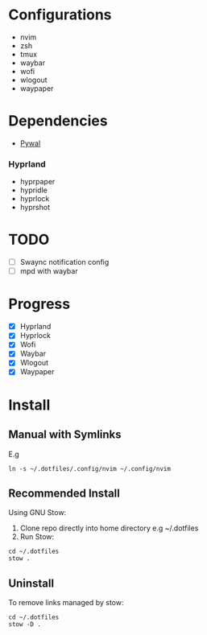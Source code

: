 
# Configurations 
- nvim
- zsh
- tmux
- waybar
- wofi
- wlogout
- waypaper

# Dependencies 
- [Pywal](https://github.com/dylanaraps/pywal)

### Hyprland
- hyprpaper
- hypridle
- hyprlock
- hyprshot

# TODO

- [ ] Swaync notification config 
- [ ] mpd with waybar 

# Progress
- [x] Hyprland
- [x] Hyprlock
- [X] Wofi
- [x] Waybar
- [x] Wlogout
- [x] Waypaper

# Install 
## Manual with Symlinks
E.g
~~~
ln -s ~/.dotfiles/.config/nvim ~/.config/nvim
~~~

## Recommended Install 
Using GNU Stow:
1. Clone repo directly into home directory e.g ~/.dotfiles
2. Run Stow:
~~~
cd ~/.dotfiles
stow .
~~~

## Uninstall
To remove links managed by stow:
~~~
cd ~/.dotfiles
stow -D .
~~~


